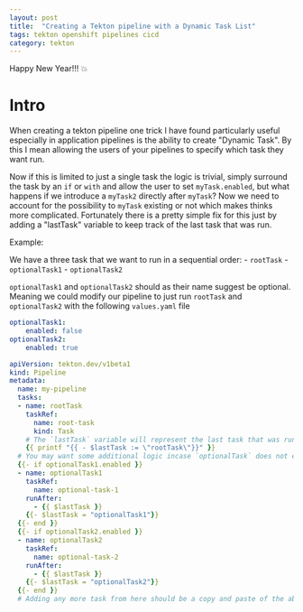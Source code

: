 ```yaml
---
layout: post
title:  "Creating a Tekton pipeline with a Dynamic Task List"
tags: tekton openshift pipelines cicd
category: tekton
---
```


Happy New Year!!! :boom:

# Intro

When creating a tekton pipeline one trick I have found particularly useful especially in application pipelines is the ability to create "Dynamic Task". By this I mean allowing the users of your pipelines to specify which task they want run. 

Now if this is limited to just a single task the logic is trivial, simply surround the task by an `if` or `with` and allow the user to set `myTask.enabled`, but what happens if we introduce a `myTask2` directly after `myTask`? Now we need to account for the possibility to `myTask` existing or not which makes thinks more complicated. Fortunately there is a pretty simple fix for this just by adding a "lastTask" variable to keep track of the last task that was run.


Example:

We have a three task that we want to run in a sequential order:
    - `rootTask`
    - `optionalTask1`
    - `optionalTask2`

`optionalTask1` and `optionalTask2` should as their name suggest be optional. Meaning we could modify our pipeline to just run `rootTask` and `optionalTask2` with the following `values.yaml` file

``` yaml
optionalTask1:
    enabled: false
optionalTask2:
    enabled: true
```

```yaml
apiVersion: tekton.dev/v1beta1
kind: Pipeline
metadata:
  name: my-pipeline
  tasks:
  - name: rootTask
    taskRef:
      name: root-task
      kind: Task
    # The `lastTask` variable will represent the last task that was run
    {{ printf "{{ - $lastTask := \"rootTask\"}}" }} 
  # You may want some additional logic incase `optionalTask` does not exist
  {{- if optionalTask1.enabled }}
  - name: optionalTask1
    taskRef:
      name: optional-task-1
    runAfter:
      - {{ $lastTask }}
    {{- $lastTask = "optionalTask1"}}
  {{- end }}
  {{- if optionalTask2.enabled }}
  - name: optionalTask2
    taskRef:
      name: optional-task-2
    runAfter:
      - {{ $lastTask }}
    {{- $lastTask = "optionalTask2"}}
  {{- end }}
  # Adding any more task from here should be a copy and paste of the above logic.
```
